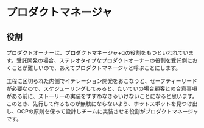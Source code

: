 # プロダクトマネージャ

## 役割

プロダクトオーナーは、プロダクトマネージャ+αの役割をもつといわれています。受託開発の場合、ステレオタイプなプロダクトオーナーの役割を受託側におくことが難しいので、あえてプロダクトマネージャと呼ぶことにします。

工程に区切られた内側でイテレーション開発をおこなうと、セーフティーリードが必要なので、スケジューリングしてみると、たいていの場合顧客との合意事項がある前に、ストーリーの実装をすすめなきゃいけないことになると思います。
このとき、先行して作るものが無駄にならないよう、ホットスポットを見つけ出し、OCPの原則を保って設計しチームに実装させる役割がプロダクトマネージャです。


